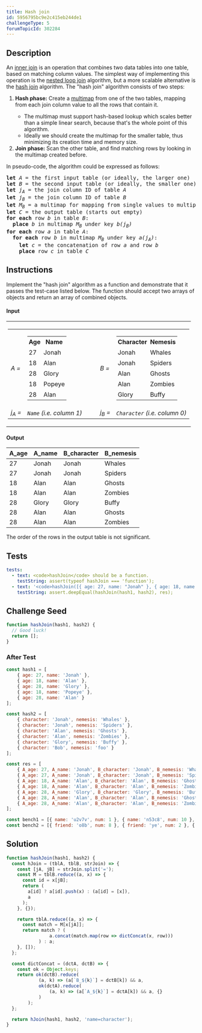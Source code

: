 ```yaml
---
title: Hash join
id: 5956795bc9e2c415eb244de1
challengeType: 5
forumTopicId: 302284
---
```


## Description
<section id='description'>
An <a href="https://en.wikipedia.org/wiki/Join_(SQL)#Inner_join" title="wp: Join_(SQL)#Inner_join" target="_blank">inner join</a> is an operation that combines two data tables into one table, based on matching column values. The simplest way of implementing this operation is the <a href="https://en.wikipedia.org/wiki/Nested loop join" title="wp: Nested loop join" target="_blank">nested loop join</a> algorithm, but a more scalable alternative is the <a href="https://en.wikipedia.org/wiki/hash join" title="wp: hash join" target="_blank">hash join</a> algorithm.
The "hash join" algorithm consists of two steps:
<ol>
  <li><strong>Hash phase:</strong> Create a <a href="https://en.wikipedia.org/wiki/Multimap" title="wp: Multimap" target="_blank">multimap</a> from one of the two tables, mapping from each join column value to all the rows that contain it.</li>
  <ul>
    <li>The multimap must support hash-based lookup which scales better than a simple linear search, because that's the whole point of this algorithm.</li>
    <li>Ideally we should create the multimap for the smaller table, thus minimizing its creation time and memory size.</li>
  </ul>
  <li><strong>Join phase:</strong> Scan the other table, and find matching rows by looking in the multimap created before.</li>
</ol>
In pseudo-code, the algorithm could be expressed as follows:
<pre>
<strong>let</strong> <i>A</i> = the first input table (or ideally, the larger one)
<strong>let</strong> <i>B</i> = the second input table (or ideally, the smaller one)
<strong>let</strong> <i>j<sub>A</sub></i> = the join column ID of table <i>A</i>
<strong>let</strong> <i>j<sub>B</sub></i> = the join column ID of table <i>B</i>
<strong>let</strong> <i>M<sub>B</sub></i> = a multimap for mapping from single values to multiple rows of table <i>B</i> (starts out empty)
<strong>let</strong> <i>C</i> = the output table (starts out empty)
<strong>for each</strong> row <i>b</i> in table <i>B</i>:
  <strong>place</strong> <i>b</i> in multimap <i>M<sub>B</sub></i> under key <i>b(j<sub>B</sub>)</i>
<strong>for each</strong> row <i>a</i> in table <i>A</i>:
  <strong>for each</strong> row <i>b</i> in multimap <i>M<sub>B</sub></i> under key <i>a(j<sub>A</sub>)</i>:
    <strong>let</strong> <i>c</i> = the concatenation of row <i>a</i> and row <i>b</i>
    <strong>place</strong> row <i>c</i> in table <i>C</i>
</pre>
</section>

## Instructions
<section id='instructions'>

Implement the "hash join" algorithm as a function and demonstrate that it passes the test-case listed below. The function should accept two arrays of objects and return an array of combined objects.

<h4><strong>Input</strong></h4>

<table>
  <tr>
    <td style="padding: 4px; margin: 5px;">
      <table style="border:none; border-collapse:collapse;">
        <tr>
          <td style="border:none"><i>A =</i></td>
          <td style="border:none">
            <table>
              <tr>
                <th style="padding: 4px; margin: 5px;">Age</th>
                <th style="padding: 4px; margin: 5px;">Name</th>
              </tr>
              <tr>
                <td style="padding: 4px; margin: 5px;">27</td>
                <td style="padding: 4px; margin: 5px;">Jonah</td>
              </tr>
              <tr>
                <td style="padding: 4px; margin: 5px;">18</td>
                <td style="padding: 4px; margin: 5px;">Alan</td>
              </tr>
              <tr>
                <td style="padding: 4px; margin: 5px;">28</td>
                <td style="padding: 4px; margin: 5px;">Glory</td>
              </tr>
              <tr>
                <td style="padding: 4px; margin: 5px;">18</td>
                <td style="padding: 4px; margin: 5px;">Popeye</td>
              </tr>
              <tr>
                <td style="padding: 4px; margin: 5px;">28</td>
                <td style="padding: 4px; margin: 5px;">Alan</td>
              </tr>
            </table>
          </td>
          <td style="border:none; padding-left:1.5em;" rowspan="2"></td>
          <td style="border:none"><i>B =</i></td>
          <td style="border:none">
            <table>
              <tr>
                <th style="padding: 4px; margin: 5px;">Character</th>
                <th style="padding: 4px; margin: 5px;">Nemesis</th>
              </tr>
              <tr>
                <td style="padding: 4px; margin: 5px;">Jonah</td>
                <td style="padding: 4px; margin: 5px;">Whales</td>
              </tr>
              <tr>
                <td style="padding: 4px; margin: 5px;">Jonah</td>
                <td style="padding: 4px; margin: 5px;">Spiders</td>
              </tr>
              <tr>
                <td style="padding: 4px; margin: 5px;">Alan</td>
                <td style="padding: 4px; margin: 5px;">Ghosts</td>
              </tr>
              <tr>
                <td style="padding: 4px; margin: 5px;">Alan</td>
                <td style="padding: 4px; margin: 5px;">Zombies</td>
              </tr>
              <tr>
                <td style="padding: 4px; margin: 5px;">Glory</td>
                <td style="padding: 4px; margin: 5px;">Buffy</td>
              </tr>
            </table>
          </td>
        </tr>
        <tr>
          <td style="border:none">
            <i>j<sub>A</sub> =</i>
          </td>
          <td style="border:none">
            <i><code>Name</code> (i.e. column 1)</i>
          </td>
          <td style="border:none">
            <i>j<sub>B</sub> =</i>
          </td>
          <td style="border:none">
            <i><code>Character</code> (i.e. column 0)</i>
          </td>
        </tr>
      </table>
    </td>
  </tr>
</table>

<h4><strong>Output</strong></h4>

|A_age|A_name|B_character|B_nemesis|
|--- |--- |--- |--- |
|27|Jonah|Jonah|Whales|
|27|Jonah|Jonah|Spiders|
|18|Alan|Alan|Ghosts|
|18|Alan|Alan|Zombies|
|28|Glory|Glory|Buffy|
|28|Alan|Alan|Ghosts|
|28|Alan|Alan|Zombies|

The order of the rows in the output table is not significant.

</section>

## Tests
<section id='tests'>

```yml
tests:
  - text: <code>hashJoin</code> should be a function.
    testString: assert(typeof hashJoin === 'function');
  - text: '<code>hashJoin([{ age: 27, name: "Jonah" }, { age: 18, name: "Alan" }, { age: 28, name: "Glory" }, { age: 18, name: "Popeye" }, { age: 28, name: "Alan" }], [{ character: "Jonah", nemesis: "Whales" }, { character: "Jonah", nemesis: "Spiders" }, { character: "Alan", nemesis: "Ghosts" }, { character:"Alan", nemesis: "Zombies" }, { character: "Glory", nemesis: "Buffy" }, { character: "Bob", nemesis: "foo" }])</code> should return <code>[{"A_age": 27,"A_name": "Jonah", "B_character": "Jonah", "B_nemesis": "Whales"}, {"A_age": 27,"A_name": "Jonah", "B_character": "Jonah", "B_nemesis": "Spiders"}, {"A_age": 18,"A_name": "Alan", "B_character": "Alan", "B_nemesis": "Ghosts"}, {"A_age": 18,"A_name": "Alan", "B_character": "Alan", "B_nemesis": "Zombies"}, {"A_age": 28,"A_name": "Glory", "B_character": "Glory", "B_nemesis": "Buffy"}, {"A_age": 28,"A_name": "Alan", "B_character": "Alan", "B_nemesis": "Ghosts"}, {"A_age": 28,"A_name": "Alan", "B_character": "Alan", "B_nemesis": "Zombies"}]</code>'
    testString: assert.deepEqual(hashJoin(hash1, hash2), res);

```

</section>

## Challenge Seed
<section id='challengeSeed'>

<div id='js-seed'>

```js
function hashJoin(hash1, hash2) {
  // Good luck!
  return [];
}
```

</div>


### After Test
<div id='js-teardown'>

```js
const hash1 = [
    { age: 27, name: 'Jonah' },
    { age: 18, name: 'Alan' },
    { age: 28, name: 'Glory' },
    { age: 18, name: 'Popeye' },
    { age: 28, name: 'Alan' }
];

const hash2 = [
    { character: 'Jonah', nemesis: 'Whales' },
    { character: 'Jonah', nemesis: 'Spiders' },
    { character: 'Alan', nemesis: 'Ghosts' },
    { character: 'Alan', nemesis: 'Zombies' },
    { character: 'Glory', nemesis: 'Buffy' },
    { character: 'Bob', nemesis: 'foo' }
];

const res = [
    { A_age: 27, A_name: 'Jonah', B_character: 'Jonah', B_nemesis: 'Whales' },
    { A_age: 27, A_name: 'Jonah', B_character: 'Jonah', B_nemesis: 'Spiders' },
    { A_age: 18, A_name: 'Alan', B_character: 'Alan', B_nemesis: 'Ghosts' },
    { A_age: 18, A_name: 'Alan', B_character: 'Alan', B_nemesis: 'Zombies' },
    { A_age: 28, A_name: 'Glory', B_character: 'Glory', B_nemesis: 'Buffy' },
    { A_age: 28, A_name: 'Alan', B_character: 'Alan', B_nemesis: 'Ghosts' },
    { A_age: 28, A_name: 'Alan', B_character: 'Alan', B_nemesis: 'Zombies' }
];

const bench1 = [{ name: 'u2v7v', num: 1 }, { name: 'n53c8', num: 10 }, { name: 'oysce', num: 9 }, { name: '0mto2s', num: 1 }, { name: 'vkh5id', num: 4 }, { name: '5od0cf', num: 8 }, { name: 'uuulue', num: 10 }, { name: '3rgsbi', num: 9 }, { name: 'kccv35r', num: 4 }, { name: '80un74', num: 9 }, { name: 'h4pp3', num: 6 }, { name: '51bit', num: 7 }, { name: 'j9ndf', num: 8 }, { name: 'vf3u1', num: 10 }, { name: 'g0bw0om', num: 10 }, { name: 'j031x', num: 7 }, { name: 'ij3asc', num: 9 }, { name: 'byv83y', num: 8 }, { name: 'bjzp4k', num: 4 }, { name: 'f3kbnm', num: 10 }];
const bench2 = [{ friend: 'o8b', num: 8 }, { friend: 'ye', num: 2 }, { friend: '32i', num: 5 }, { friend: 'uz', num: 3 }, { friend: 'a5k', num: 4 }, { friend: 'uad', num: 7 }, { friend: '3w5', num: 10 }, { friend: 'vw', num: 10 }, { friend: 'ah', num: 4 }, { friend: 'qv', num: 7 }, { friend: 'ozv', num: 2 }, { friend: '9ri', num: 10 }, { friend: '7nu', num: 4 }, { friend: 'w3', num: 9 }, { friend: 'tgp', num: 8 }, { friend: 'ibs', num: 1 }, { friend: 'ss7', num: 6 }, { friend: 'g44', num: 9 }, { friend: 'tab', num: 9 }, { friend: 'zem', num: 10 }];
```

</div>

</section>

## Solution
<section id='solution'>


```js
function hashJoin(hash1, hash2) {
  const hJoin = (tblA, tblB, strJoin) => {
    const [jA, jB] = strJoin.split('=');
    const M = tblB.reduce((a, x) => {
      const id = x[jB];
      return (
        a[id] ? a[id].push(x) : (a[id] = [x]),
        a
      );
    }, {});

    return tblA.reduce((a, x) => {
      const match = M[x[jA]];
      return match ? (
                a.concat(match.map(row => dictConcat(x, row)))
            ) : a;
    }, []);
  };

  const dictConcat = (dctA, dctB) => {
    const ok = Object.keys;
    return ok(dctB).reduce(
            (a, k) => (a[`B_${k}`] = dctB[k]) && a,
            ok(dctA).reduce(
                (a, k) => (a[`A_${k}`] = dctA[k]) && a, {}
            )
        );
  };

  return hJoin(hash1, hash2, 'name=character');
}


```

</section>
